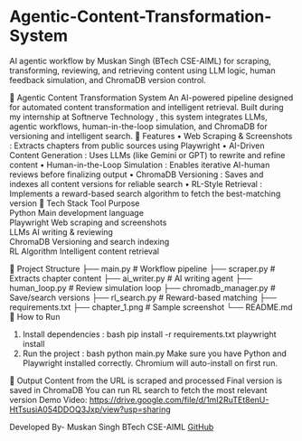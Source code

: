 # Agentic-Content-Transformation-System
AI agentic workflow by Muskan Singh (BTech CSE-AIML) for scraping, transforming, reviewing, and retrieving content using LLM logic, human feedback simulation, and ChromaDB version control.

	Agentic Content Transformation System
An AI-powered pipeline designed for automated content transformation and intelligent retrieval. Built during my internship at  Softnerve Technology , this system integrates LLMs, agentic workflows, human-in-the-loop simulation, and ChromaDB for versioning and intelligent search.
	Features
•	Web Scraping & Screenshots : Extracts chapters from public sources using Playwright
•	AI-Driven Content Generation : Uses LLMs (like Gemini or GPT) to rewrite and refine content
•	Human-in-the-Loop Simulation : Enables iterative AI-human reviews before finalizing    output
•	ChromaDB Versioning : Saves and indexes all content versions for reliable search
•	RL-Style Retrieval : Implements a reward-based search algorithm to fetch the best-matching version
	Tech Stack
   Tool                   Purpose                          
    Python             Main development language        
    Playwright         Web scraping and screenshots     
    LLMs               AI writing & reviewing           
    ChromaDB           Versioning and search indexing   
    RL Algorithm       Intelligent content retrieval    

	Project Structure
├── main.py                  # Workflow pipeline
├── scraper.py              # Extracts chapter content
├── ai_writer.py            # AI writing agent
├── human_loop.py           # Review simulation loop
├── chromadb_manager.py     # Save/search versions
├── rl_search.py            # Reward-based matching
├── requirements.txt
├── chapter_1.png           # Sample screenshot
└── README.md
	How to Run
1.  Install dependencies :
   bash
   pip install -r requirements.txt
   playwright install
2.  Run the project :
   bash
   python main.py
 Make sure you have Python and Playwright installed correctly. Chromium will auto-install on first run.

	Output
  Content from the URL is scraped and processed
  Final version is saved in ChromaDB
  You can run RL search to fetch the most relevant version
Demo Video: https://drive.google.com/file/d/1mI2RuTEt8enU-HtTsusiA054DDOQ3Jxp/view?usp=sharing


Developed By-
Muskan Singh 
BTech CSE-AIML
[GitHub](https://github.com/happiness-singh09)
